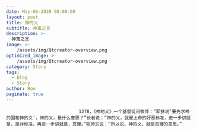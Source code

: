 ```yaml
---
date: May-06-2020 00:00:00
layout: post
title: 神的义
subtitle: 神寓之言
description: >-
  神寓之言
image: >-
    /assets/img/Qtcreator-overview.png
optimized_image: >-
    /assets/img/Qtcreator-overview.png
category: Story
tags:
  - blog
  - Story
author: Ron
paginate: true
---
```


							　　1278，《神的义》一个基督徒问牧师：“耶稣说‘要先求神的国和神的义’，神的义，是什么意思？”长者说：“神的义，就是上帝的好恶标准，进一步讲就是，是非标准，再进一步讲就是，真理。”牧师又说：“所以说，神的义，就是真理的意思。”
							
							
						
